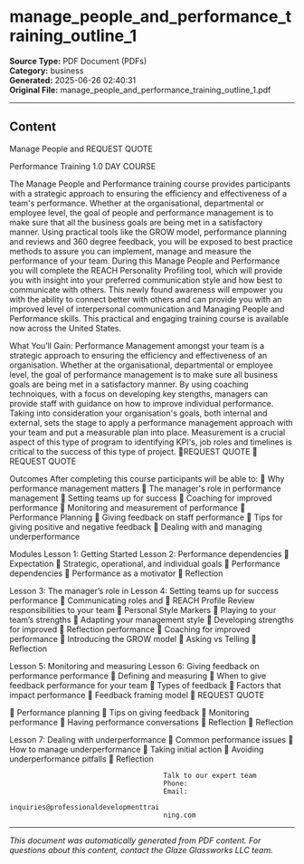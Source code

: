 ﻿# manage_people_and_performance_training_outline_1

**Source Type:** PDF Document (PDFs)  
**Category:** business  
**Generated:** 2025-06-26 02:40:31  
**Original File:** manage_people_and_performance_training_outline_1.pdf

---

## Content

Manage People
and                                                                      REQUEST QUOTE

Performance
Training
                                                                         1.0 DAY COURSE




The Manage People and Performance training course provides participants
with a strategic approach to ensuring the efficiency and effectiveness of a
team's performance. Whether at the organisational, departmental or employee
level, the goal of people and performance management is to make sure that all
the business goals are being met in a satisfactory manner.
Using practical tools like the GROW model, performance planning and reviews
and 360 degree feedback, you will be exposed to best practice methods to
assure you can implement, manage and measure the performance of your
team.
During this Manage People and Performance you will complete the REACH
Personality Profiling tool, which will provide you with insight into your
preferred communication style and how best to communicate with others. This
newly found awareness will empower you with the ability to connect better
with others and can provide you with an improved level of interpersonal
communication and Managing People and Performance skills.
This practical and engaging training course is available now across the United
States.




What You’ll Gain:
Performance Management amongst your team is a strategic approach to ensuring the
efficiency and effectiveness of an organisation. Whether at the organisational, departmental
or employee level, the goal of performance management is to make sure all business goals
are being met in a satisfactory manner. By using coaching technoiques, with a focus on
developing key stengths, managers can provide staff with guidance on how to improve
individual performance.
Taking into consideration your organisation's goals, both internal and external, sets the
stage to apply a performance management approach with your team and put a measurable
plan into place. Measurement is a crucial aspect of this type of program to identifying KPI's,
job roles and timelines is critical to the success of this type of project.
REQUEST QUOTE
                                                                          REQUEST QUOTE




Outcomes
After completing this course participants will be able to:
    Why performance management matters
    The manager's role in performance management
    Setting teams up for success
    Coaching for improved performance
    Monitoring and measurement of performance
    Performance Planning
    Giving feedback on staff performance
    Tips for giving positive and negative feedback
    Dealing with and managing underperformance




Modules
 Lesson 1: Getting Started               Lesson 2: Performance dependencies
    Expectation                             Strategic, operational, and individual
                                               goals
                                             Performance dependencies
                                             Performance as a motivator
                                             Reflection


Lesson 3: The manager’s role in          Lesson 4: Setting teams up for success
performance                                  Communicating roles and
    REACH Profile Review                      responsibilities to your team
    Personal Style Markers                  Playing to your team’s strengths
    Adapting your management style          Developing strengths for improved
    Reflection                                performance
                                             Coaching for improved performance
                                             Introducing the GROW model
                                             Asking vs Telling
                                             Reflection


Lesson 5: Monitoring and measuring       Lesson 6: Giving feedback on
performance                              performance
    Defining and measuring                  When to give feedback
      performance for your team              Types of feedback
    Factors that impact performance         Feedback framing model
                                                                         REQUEST QUOTE




      Performance planning                    Tips on giving feedback
      Monitoring performance                  Having performance conversations
      Reflection                              Reflection


Lesson 7: Dealing with
underperformance
    Common performance issues
    How to manage underperformance
    Taking initial action
    Avoiding underperformance pitfalls
    Reflection




                                          Talk to our expert team
                                          Phone:
                                          Email:
                                          inquiries@professionaldevelopmenttrai
                                          ning.com

---

*This document was automatically generated from PDF content. For questions about this content, contact the Glaze Glassworks LLC team.*
